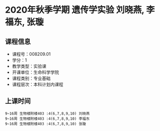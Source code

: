 # 2020年秋季学期 遗传学实验 刘晓燕, 李福东, 张璇






## 课程信息

- 课程号：008209.01
- 学分：1
- 教学类型：实验课
- 开课单位：生命科学学院
- 课程类别：专业基础
- 课程层次：本科计划内课程

## 上课时间

```
9~16周 生物楼附楼403 :4(6,7,8,9,10) 刘晓燕
9~16周 生物楼附楼403 :4(6,7,8,9,10) 李福东
9~16周 生物楼附楼403 :4(6,7,8,9,10) 张璇
```

